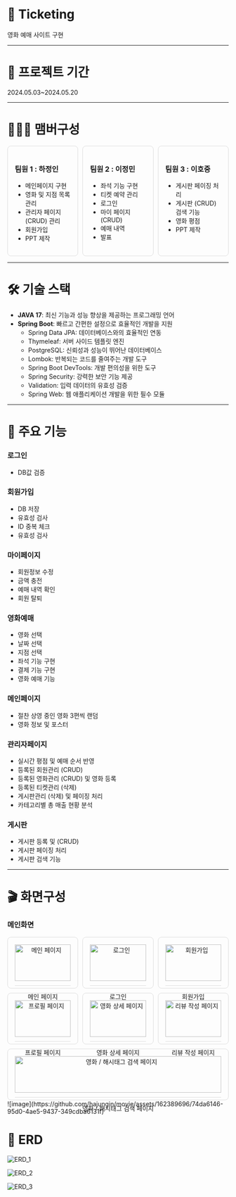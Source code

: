# 🍿 Ticketing
영화 예매 사이트 구현

---


# 📆 프로젝트 기간
2024.05.03~2024.05.20

---


# 🧑‍🤝‍🧑 맴버구성
<div style="display: flex; gap: 10px;">

  <div style="border: 1px solid #ddd; border-radius: 8px; padding: 16px; width: 30%;">
    <h3>팀원 1 : 하정인</h3>
    <ul>
      <li>메인페이지 구현</li>
      <li>영화 및 지점 목록 관리</li>
      <li>관리자 페이지(CRUD) 관리</li>
      <li>회원가입</li>
      <li>PPT 제작</li>
    </ul>
  </div>

  <div style="border: 1px solid #ddd; border-radius: 8px; padding: 16px; width: 30%;">
    <h3>팀원 2 : 이정민</h3>
    <ul>
      <li>좌석 기능 구현</li>
      <li>티켓 예약 관리</li>
      <li>로그인</li>
      <li>마이 페이지(CRUD)</li>
      <li>예매 내역</li>
      <li>발표</li>
    </ul>
  </div>

  <div style="border: 1px solid #ddd; border-radius: 8px; padding: 16px; width: 30%;">
    <h3>팀원 3 : 이호중</h3>
    <ul>
      <li>게시판 페이징 처리</li>
      <li>게시판 (CRUD) 검색 기능</li>
      <li>영화 평점</li>
      <li>PPT 제작</li>
    </ul>
  </div>

</div>


---


# 🛠 기술 스택
- **JAVA 17**: 최신 기능과 성능 향상을 제공하는 프로그래밍 언어
- **Spring Boot**: 빠르고 간편한 설정으로 효율적인 개발을 지원
  - Spring Data JPA: 데이터베이스와의 효율적인 연동
  - Thymeleaf: 서버 사이드 템플릿 엔진
  - PostgreSQL: 신뢰성과 성능이 뛰어난 데이터베이스
  - Lombok: 반복되는 코드를 줄여주는 개발 도구
  - Spring Boot DevTools: 개발 편의성을 위한 도구
  - Spring Security: 강력한 보안 기능 제공
  - Validation: 입력 데이터의 유효성 검증
  - Spring Web: 웹 애플리케이션 개발을 위한 필수 모듈


---


# 📌 주요 기능
### 로그인
- DB값 검증


### 회원가입
- DB 저장
- 유효성 검사
- ID 중복 체크
- 유효성 검사


### 마이페이지
- 회원정보 수정
- 금액 충전
- 예매 내역 확인
- 회원 탈퇴

### 영화예매
- 영화 선택
- 날짜 선택
- 지점 선택 
- 좌석 기능 구현
- 결제 기능 구현
- 영화 예매 기능
  
  
### 메인페이지
- 절찬 상영 중인 영화 3편씩 랜덤
- 영화 정보 및 포스터


### 관리자페이지
- 실시간 평점 및 예매 순서 반영  
- 등록된 회원관리 (CRUD)
- 등록된 영화관리 (CRUD) 및 영화 등록
- 등록된 티켓관리 (삭제)
- 게시판관리 (삭제) 및 페이징 처리
- 카테고리별 총 매출 현황 분석
    

### 게시판
- 게시판 등록 및 (CRUD)
- 게시판 페이징 처리
- 게시판 검색 기능

---

# 🎬 화면구성
### 메인화면
<div style="display: flex; flex-wrap: wrap; gap: 10px;">

  <div style="flex: 1 1 calc(33.333% - 10px); box-sizing: border-box; border: 1px solid #ddd; border-radius: 8px; padding: 16px; text-align: center;">
    <img src="https://github.com/yourusername/yourrepo/blob/master/images/main_page.png" alt="메인 페이지" style="width: 100%; border-bottom: 1px solid #ddd; padding-bottom: 10px;">
    <p>메인 페이지</p>
  </div>

  <div style="flex: 1 1 calc(33.333% - 10px); box-sizing: border-box; border: 1px solid #ddd; border-radius: 8px; padding: 16px; text-align: center;">
    <img src="https://github.com/yourusername/yourrepo/blob/master/images/login.png" alt="로그인" style="width: 100%; border-bottom: 1px solid #ddd; padding-bottom: 10px;">
    <p>로그인</p>
  </div>

  <div style="flex: 1 1 calc(33.333% - 10px); box-sizing: border-box; border: 1px solid #ddd; border-radius: 8px; padding: 16px; text-align: center;">
    <img src="https://github.com/yourusername/yourrepo/blob/master/images/signup.png" alt="회원가입" style="width: 100%; border-bottom: 1px solid #ddd; padding-bottom: 10px;">
    <p>회원가입</p>
  </div>

  <div style="flex: 1 1 calc(33.333% - 10px); box-sizing: border-box; border: 1px solid #ddd; border-radius: 8px; padding: 16px; text-align: center;">
    <img src="https://github.com/yourusername/yourrepo/blob/master/images/profile.png" alt="프로필 페이지" style="width: 100%; border-bottom: 1px solid #ddd; padding-bottom: 10px;">
    <p>프로필 페이지</p>
  </div>

  <div style="flex: 1 1 calc(33.333% - 10px); box-sizing: border-box; border: 1px solid #ddd; border-radius: 8px; padding: 16px; text-align: center;">
    <img src="https://github.com/yourusername/yourrepo/blob/master/images/movie_detail.png" alt="영화 상세 페이지" style="width: 100%; border-bottom: 1px solid #ddd; padding-bottom: 10px;">
    <p>영화 상세 페이지</p>
  </div>

  <div style="flex: 1 1 calc(33.333% - 10px); box-sizing: border-box; border: 1px solid #ddd; border-radius: 8px; padding: 16px; text-align: center;">
    <img src="https://github.com/yourusername/yourrepo/blob/master/images/review.png" alt="리뷰 작성 페이지" style="width: 100%; border-bottom: 1px solid #ddd; padding-bottom: 10px;">
    <p>리뷰 작성 페이지</p>
  </div>

  <div style="flex: 1 1 calc(33.333% - 10px); box-sizing: border-box; border: 1px solid #ddd; border-radius: 8px; padding: 16px; text-align: center;">
    <img src="https://github.com/yourusername/yourrepo/blob/master/images/search.png" alt="영화 / 해시태그 검색 페이지" style="width: 100%; border-bottom: 1px solid #ddd; padding-bottom: 10px;">
    <p>영화 / 해시태그 검색 페이지</p>
  </div>

</div>
![image](https://github.com/hajungin/movie/assets/162389696/74da6146-95d0-4ae5-9437-349cdba6131f)


  
# 🧩 ERD
![ERD_1](https://github.com/hajungin/movie/blob/master/cinemaERD_1.png)


![ERD_2](https://github.com/hajungin/movie/blob/master/cinemaERD_2.png)


![ERD_3](https://github.com/hajungin/movie/blob/master/cinemaERD_3.png)

